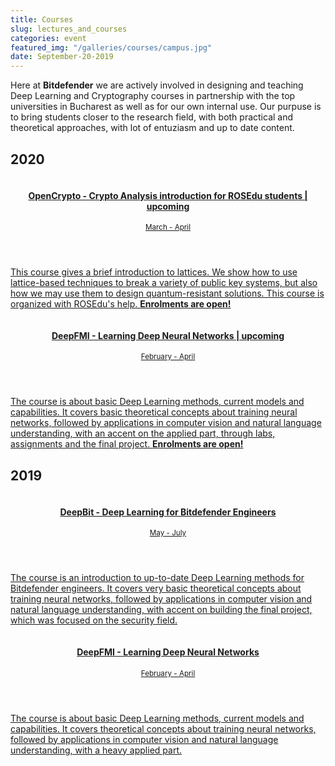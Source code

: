 ```yaml
---
title: Courses
slug: lectures_and_courses
categories: event
featured_img: "/galleries/courses/campus.jpg"
date: September-20-2019
---
```


Here at **Bitdefender** we are actively involved in designing and teaching Deep
Learning and Cryptography courses in partnership with the top universities in Bucharest as
well as for our own internal use. Our purpuse is to bring students closer to the research field, with both practical and theoretical approaches, with lot of entuziasm and up to date content.

<h2 class="title--separator">2020</h2>

<div class="mo">
  <a href="/teaching/crypto_rosedu_2020/" class="mo__link">
    <img class="mo__img" src="/galleries/courses/thumb_rosedu.png" alt="">
    <header class="mo__header">
      <h4 class="mo__title">OpenCrypto - Crypto Analysis introduction for
      ROSEdu students | upcoming</h4>
      <small> March - April </small>
    </header>
    <p class="mo__body"> This course gives a brief introduction to lattices. We show how to use lattice-based techniques to break a variety of public key systems, but also how we may use them to design quantum-resistant solutions. This course is organized with ROSEdu's help. <b>Enrolments are open!</b>
    </p>
  </a>
</div>

<div class="mo">
  <a href="/teaching/deep_fmi_2020/" class="mo__link">
    <img class="mo__img" src="/galleries/courses/thumb_unibuc.jpg" alt="">
    <header class="mo__header">
        <h4 class="mo__title">DeepFMI - Learning Deep Neural Networks |
        upcoming</h4>
        <small> February  - April </small>
    </header>
    <p class="mo__body"> The course is about basic Deep Learning methods, current models and capabilities. It covers basic theoretical concepts about training neural networks, followed by applications in computer vision and natural language understanding, with an accent on the applied part, through labs, assignments and the final project. <b>Enrolments are open!</b>
    </p>
  </a>
</div>

<!--
<div class="mo">
  <a href="/teaching/deep_bit_pm_2020" class="mo__link">
    <img class="mo__img" src="/galleries/courses/thumb_bitdefender.png" alt="">
    <div class="mo__content">
        <h4 class="mo__title">DeepBit4PM - ML for Bitdefender Product Managers </h4>
        <small> February </small>
        <p class="mo__body">Amet, ultrices neque, ut cras. In sagittis
        scelerisque blandit fringilla auctor. Bibendum ornare nullam
        scelerisque nisl amet purus. Vitae consequat, tincidunt lorem eu elit
        commodo sed tellus. Proin libero hac metus lobortis amet aliquam ac
        consectetur id. In tellus est posuere amet sed.
        </p>
    </div>
  </a>
</div> -->

<h2 class="title--separator">2019</h2>

<!-- <div class="mo">
  <a href="/teaching/rl_acs_2019/" class="mo__link">
    <img class="mo__img" src="/galleries/courses/thumb_precis.jpg" alt="">
    <div class="mo__content">
        <h4 class="mo__title">RL@ACS - Reinforcement Learning Module</h4>
        <small> October - December </small>
        <p class="mo__body">Amet, ultrices neque, ut cras. In sagittis
        scelerisque blandit fringilla auctor. Bibendum ornare nullam
        scelerisque nisl amet purus. Vitae consequat, tincidunt lorem eu elit
        commodo sed tellus. Proin libero hac metus lobortis amet aliquam ac
        consectetur id. In tellus est posuere amet sed.
        </p>
    </div>
  </a>
</div> -->

<div class="mo">
  <a href="/teaching/deep_bit_2019" class="mo__link">
    <img class="mo__img" src="/galleries/courses/thumb_bitdefender.png" alt="">
    <header class="mo__header">
      <h4 class="mo__title">DeepBit - Deep Learning for Bitdefender Engineers</h4>
      <small> May - July </small>
    </header>
    <p class="mo__body">The course is an introduction to up-to-date Deep Learning methods for Bitdefender engineers. It covers very basic theoretical concepts about training neural networks, followed by applications in computer vision and natural language understanding, with accent on building the final project, which was focused on the security field.
    </p>
  </a>
</div>

<div class="mo">
  <a href="/teaching/deep_fmi_2019/" class="mo__link">
    <img class="mo__img" src="/galleries/courses/thumb_unibuc.jpg" alt="">
    <header class="mo__header">
      <h4 class="mo__title">DeepFMI - Learning Deep Neural Networks</h4>
      <small> February - April </small>
    </header>
    <p class="mo__body">The course is about basic Deep Learning methods, current models and capabilities. It covers theoretical concepts about training neural networks, followed by applications in computer vision and natural language understanding, with a heavy applied part.
    </p>
  </a>
</div>
